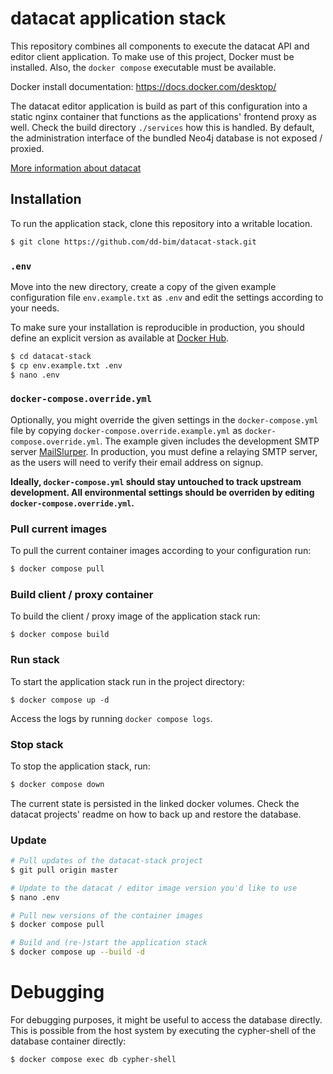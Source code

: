 # datacat application stack

This repository combines all components to execute the datacat API and editor client application.
To make use of this project, Docker must be installed. Also, the `docker compose` executable must be available.

Docker install documentation: https://docs.docker.com/desktop/

The datacat editor application is build as part of this configuration into a static nginx container that
functions as the applications' frontend proxy as well. Check the build directory `./services` how this is handled.
By default, the administration interface of the bundled Neo4j database is not exposed / proxied. 

[More information about datacat](https://github.com/dd-bim/datacat/wiki)

## Installation

To run the application stack, clone this repository into a writable location.

````bash
$ git clone https://github.com/dd-bim/datacat-stack.git
````

### `.env`
Move into the new directory, create a copy of the given example configuration file
`env.example.txt` as `.env` and edit the settings according to your needs.

To make sure your installation is reproducible in production, you should define an explicit version
as available at [Docker Hub](https://hub.docker.com/repository/docker/schi11er/datacat).

````bash
$ cd datacat-stack
$ cp env.example.txt .env
$ nano .env
````

### `docker-compose.override.yml`
Optionally, you might override the given settings in the `docker-compose.yml` file by copying `docker-compose.override.example.yml`
as `docker-compose.override.yml`. 
The example given includes the development SMTP server [MailSlurper](https://github.com/mailslurper/mailslurper). In production,
you must define a relaying SMTP server, as the users will need to verify their email address on signup.

**Ideally, `docker-compose.yml` should stay untouched to track upstream development. All environmental settings
should be overriden by editing `docker-compose.override.yml`.**

### Pull current images

To pull the current container images according to your configuration run:

````bash
$ docker compose pull
````

### Build client / proxy container

To build the client / proxy image of the application stack run:

````
$ docker compose build
````

### Run stack

To start the application stack run in the project directory:

````
$ docker compose up -d
````

Access the logs by running `docker compose logs`.

### Stop stack

To stop the application stack, run:

````bash
$ docker compose down
````

The current state is persisted in the linked docker volumes. Check the datacat projects' readme
on how to back up and restore the database.

### Update

````bash
# Pull updates of the datacat-stack project
$ git pull origin master

# Update to the datacat / editor image version you'd like to use
$ nano .env

# Pull new versions of the container images
$ docker compose pull

# Build and (re-)start the application stack 
$ docker compose up --build -d
````

# Debugging

For debugging purposes, it might be useful to access the database directly.
This is possible from the host system by executing the cypher-shell of the database
container directly:

````bash
$ docker compose exec db cypher-shell
````
